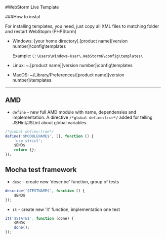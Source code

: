 #WebStorm Live Template

###How to instal

For installing templates, you need, just copy all XML files to matching folder and restart WebStopm (PHPStorm)

- Windows: [your home directory]\.[product name][version number]\config\templates

	Example: `C:\Users\Windows-User\.WebStorm6\config\templates\`

- Linux: ~\.[product name][version number]\config\templates
- MacOS: ~/Library/Preferences/[product name][version number]/templates

----------

## AMD
+ `define` - new full AMD module with name, dependensies and implementation. A directive `/*global define:true*/` added for telling JSHint/JSLint about global variables.

```javascript
/*global define:true*/
define('$MODULENAME$', [], function () {
    'use strict';
    $END$
    return {};
});
```

## Mocha test framework
	
+ `desc` - create new 'describe' function, group of tests

```javascript
describe('$TESTNAME$', function () {
    $END$
});
```

+ `it` - create new 'it' function, implementation one test

```javascript
it('$STATE$', function (done) {
    $END$
    done();
});
```
